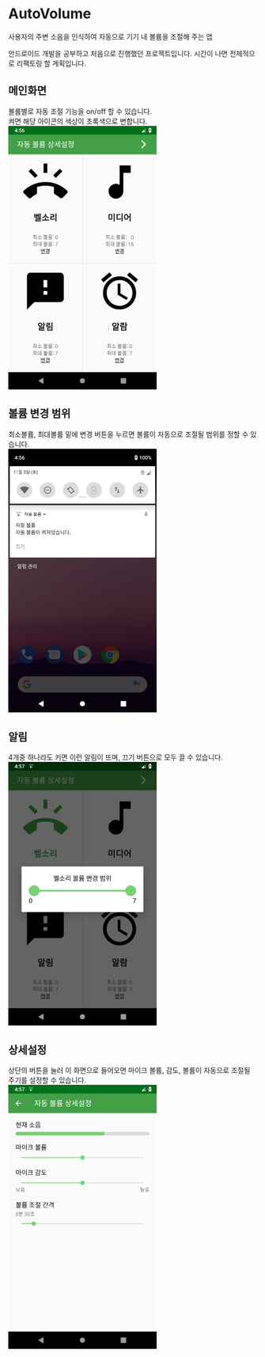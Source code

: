 AutoVolume
===
사용자의 주변 소음을 인식하여 자동으로 기기 내 볼륨을 조절해 주는 앱  

안드로이드 개발을 공부하고 처음으로 진행했던 프로젝트입니다. 시간이 나면 전체적으로 리팩토링 할 계획입니다.  

## 메인화면
볼륨별로 자동 조절 기능을 on/off 할 수 있습니다.  
켜면 해당 아이콘의 색상이 초록색으로 변합니다.  
<img src="images/1.png" width="300px"></img>

## 볼륨 변경 범위
최소볼륨, 최대볼륨 밑에 변경 버튼을 누르면 볼륨이 자동으로 조절될 범위를 정할 수 있습니다.  
<img src="images/2.png" width="300px"></img>

## 알림
4개중 하나라도 키면 이런 알림이 뜨며, 끄기 버튼으로 모두 끌 수 있습니다.  
<img src="images/3.png" width="300px"></img>

## 상세설정
상단의 버튼을 눌러 이 화면으로 들어오면 마이크 볼륨, 감도, 볼륨이 자동으로 조절될 주기를 설정할 수 있습니다.  
<img src="images/4.png" width="300px"></img>
